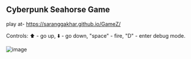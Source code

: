 ## Cyberpunk Seahorse Game

play at- https://saranggakhar.github.io/GameZ/

Controls:
⬆️ - go up,
⬇️ - go down,
󠀠"space" - fire,
"D" - enter debug mode.


![image](https://user-images.githubusercontent.com/92729800/204914433-211b768c-1a43-4142-a266-2078248990f1.png)
